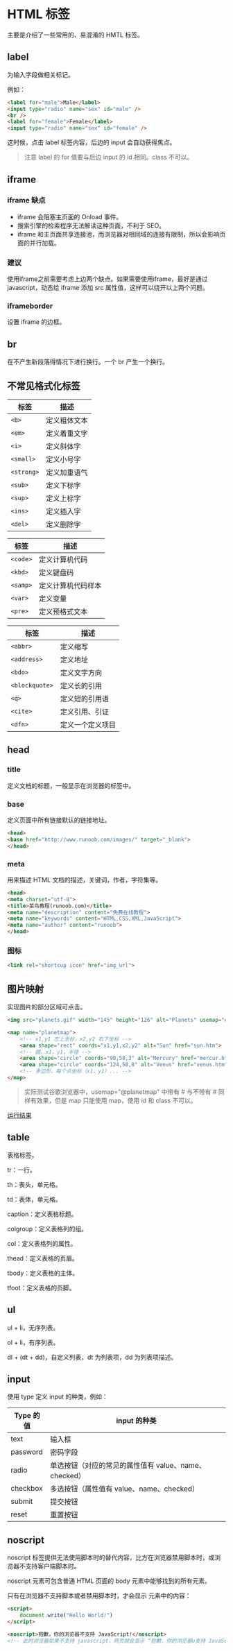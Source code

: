 # HTML 标签

主要是介绍了一些常用的、易混淆的 HMTL 标签。

## label

为输入字段做相关标记。

例如：

```html
<label for="male">Male</label>
<input type="radio" name="sex" id="male" />
<br />
<label for="female">Female</label>
<input type="radio" name="sex" id="female" />
```

这时候，点击 label 标签内容，后边的 input 会自动获得焦点。

> 注意 label 的 for 值要与后边 input 的 id 相同。class 不可以。

## iframe

### iframe 缺点

- iframe 会阻塞主页面的 Onload 事件。
- 搜索引擎的检索程序无法解读这种页面，不利于 SEO。
- iframe 和主页面共享连接池，而浏览器对相同域的连接有限制，所以会影响页面的并行加载。

### 建议

使用iframe之前需要考虑上边两个缺点。如果需要使用iframe，最好是通过 javascript，动态给 iframe 添加 src 属性值，这样可以绕开以上两个问题。

### iframeborder

设置 iframe 的边框。

## br

在不产生新段落得情况下进行换行。一个 br 产生一个换行。

## 不常见格式化标签

|标签|	描述    |
|-------|--------------|
|`<b>`    |定义粗体文本   |
|`<em>`   |定义着重文字   |
|`<i>`    |定义斜体字     |
|`<small>`|定义小号字     |
|`<strong>`|定义加重语气  |
|`<sub>`  |定义下标字     |
|`<sup>`  |定义上标字     |
|`<ins>`  |定义插入字     |
|`<del>`  |定义删除字     |


|标签	|描述|
|-------|--------------|
|`<code>`	|定义计算机代码 |
|`<kbd>`	|定义键盘码     |
|`<samp>`	|定义计算机代码样本|
|`<var>`	|定义变量       |
|`<pre>`	|定义预格式文本 |


|标签	|描述               |
|-------|-----------------|
|`<abbr>`	    |定义缩写   |
|`<address>`	|定义地址   |
|`<bdo>`	    |定义文字方向   |
|`<blockquote>`	|定义长的引用|
|`<q>`	    |定义短的引用语 |
|`<cite>`	    |定义引用、引证 |
|`<dfn>`	    |定义一个定义项目|

## head

### title

定义文档的标题，一般显示在浏览器的标签中。

### base

定义页面中所有链接默认的链接地址。

```html
<head>
<base href="http://www.runoob.com/images/" target="_blank">
</head>
```

### meta

用来描述 HTML 文档的描述，关键词，作者，字符集等。

```html
<head>
<meta charset="utf-8"> 
<title>菜鸟教程(runoob.com)</title> 
<meta name="description" content="免费在线教程">
<meta name="keywords" content="HTML,CSS,XML,JavaScript">
<meta name="author" content="runoob">
</head>
```

### 图标

```html
<link rel="shortcup icon" href="img_url">
```

## 图片映射

实现图片的部分区域可点击。

```html
<img src="planets.gif" width="145" height="126" alt="Planets" usemap="#planetmap">

<map name="planetmap">
    <!-- x1,y1 左上坐标，x2,y2 右下坐标 -->
    <area shape="rect" coords="x1,y1,x2,y2" alt="Sun" href="sun.htm">
    <!-- 圆，x1，y1，半径 -->
    <area shape="circle" coords="90,58,3" alt="Mercury" href="mercur.htm">
    <area shape="circle" coords="124,58,8" alt="Venus" href="venus.htm">
    <!-- 多边形，每个点坐标（x1，y1）... -->
</map>
```

> 实际测试谷歌浏览器中，usemap="@planetmap" 中带有 # 与不带有 # 同样有效果，但是 map 只能使用 map，使用 id 和 class 不可以。

[运行结果](http://www.runoob.com/try/try.php?filename=tryhtml_areamap)

## table 

表格标签。

tr：一行。

th：表头，单元格。

td：表体，单元格。

caption：定义表格标题。

colgroup：定义表格列的组。

col：定义表格列的属性。

thead：定义表格的页眉。

tbody：定义表格的主体。

tfoot：定义表格的页脚。

## ul

ul + li，无序列表。

ol + li，有序列表。

dl + (dt + dd)，自定义列表，dt 为列表项，dd 为列表项描述。

## input

使用 type 定义 input 的种类，例如：

|Type 的值|input 的种类|
|---------|------------|
|text     |输入框       |
|password |密码字段     |
|radio    |单选按钮（对应的常见的属性值有 value、name、checked）|
|checkbox |多选按钮（属性值有 value、name、checked）|
|submit   |提交按钮     |
|reset    |重置按钮     |


## noscript

noscript 标签提供无法使用脚本时的替代内容，比方在浏览器禁用脚本时，或浏览器不支持客户端脚本时。

noscript 元素可包含普通 HTML 页面的 body 元素中能够找到的所有元素。

只有在浏览器不支持脚本或者禁用脚本时，才会显示 <noscript> 元素中的内容：

```html
<script>
    document.write("Hello World!")
</script>

<noscript>抱歉，你的浏览器不支持 JavaScript!</noscript>
<!-- 此时浏览器如果不支持 javascript，网页就会显示 “抱歉，你的浏览器u支持 JavaScript！” -->
```